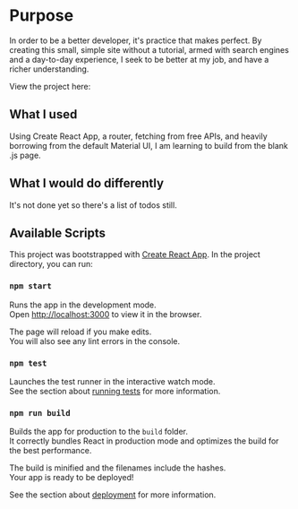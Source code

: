 # Purpose

In order to be a better developer, it's practice that makes perfect. By creating this small, simple site without a tutorial, armed with search engines and a day-to-day experience, I seek to be better at my job, and have a richer understanding.

View the project here:

## What I used

Using Create React App, a router, fetching from free APIs, and heavily borrowing from the default Material UI, I am learning to build from the blank .js page.

## What I would do differently

It's not done yet so there's a list of todos still.

## Available Scripts

This project was bootstrapped with [Create React App](https://github.com/facebook/create-react-app).
In the project directory, you can run:

### `npm start`

Runs the app in the development mode.\
Open [http://localhost:3000](http://localhost:3000) to view it in the browser.

The page will reload if you make edits.\
You will also see any lint errors in the console.

### `npm test`

Launches the test runner in the interactive watch mode.\
See the section about [running tests](https://facebook.github.io/create-react-app/docs/running-tests) for more information.

### `npm run build`

Builds the app for production to the `build` folder.\
It correctly bundles React in production mode and optimizes the build for the best performance.

The build is minified and the filenames include the hashes.\
Your app is ready to be deployed!

See the section about [deployment](https://facebook.github.io/create-react-app/docs/deployment) for more information.
